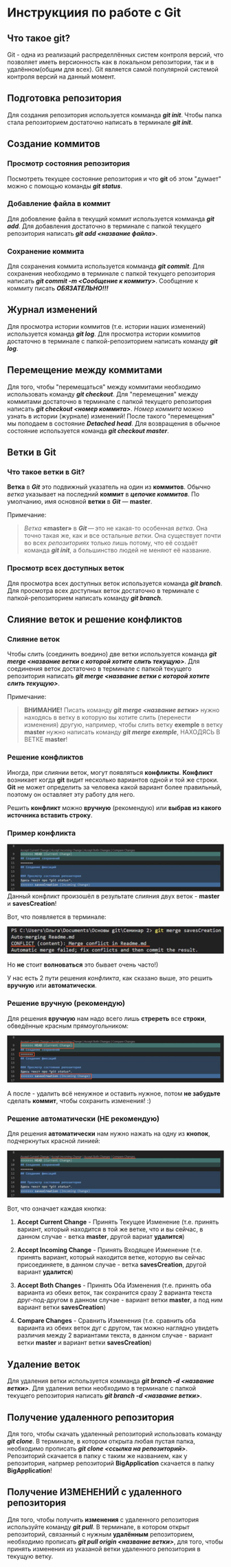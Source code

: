 # Инструкциия по работе с Git

## Что такое git?
Git - одна из реализаций распределлённых систем контроля версий, что позволяет иметь версионность как в локальном репозитории, так и в удалённом(общим для всех). Git является самой популярной системой контроля версий на данный момент.

## Подготовка репозитория
Для создания репозитория используется комманда _**git init**_. Чтобы папка стала репозиторием достаточно написать в терминале _**git init**_.

## Создание коммитов

### Просмотр состояния репозитория 
Посмотреть текущее состояние репозитория и что **git** об этом "думает" можно с помощью команды **_git status_**.

### Добавление файла в коммит
Для добовление файла в текущий коммит используется комманда **_git add_**. Для добавления достаточно в терминале с папкой текущего репозитория написать **_git add <название файла>_**.

### Сохранение коммита
Для сохранения коммита используется комманда **_git commit_**. Для сохранения необходимо в терминале с папкой текущего репозитория написать **_git commit -m <Сообщение к коммиту>_**. Сообщение к коммиту писать _**ОБЯЗАТЕЛЬНО!!!**_

## Журнал изменений
Для просмотра истории коммитов (т.е. истории наших изменений) используется команда _**git log**_. Для просмотра истории коммитов достаточно в терминале с папкой-репозиторием написать команду _**git log**_.

## Перемещение между коммитами
Для того, чтобы "перемещаться" между коммитами необходимо использовать команду _**git checkout**_. Для "перемещения" между коммитами достаточно в терминале с папкой текущего репозитория написать **_git checkout <номер коммита>_**. _Номер коммита_ можно узнать в истории (журнале) изменений! После такого "перемещения" мы поподаем в состояние **_Detached head_**. Для возвращения в обычное состояние используется команда **_git checkout master_**.

## Ветки в Git

### Что такое ветки в Git?
__Ветка__ в _**Git**_ это подвижный указатель на один из **коммитов**. Обычно _ветка_ указывает на последний **коммит** в **_цепочке коммитов_**. По умолчанию, имя основной **ветки** в _**Git**_ — **master**.

Примечание:
>_Ветка_ **«master»** в _**Git**_ — это не какая-то особенная _ветка_. Она точно такая же, как и все остальные _ветки_. Она существует почти во всех _репозиториях_ только лишь потому, что её создаёт команда _**git init**_, а большинство людей не меняют её название.

### Просмотр всех доступных веток
Для просмотра всех доступных веток используется команда _**git branch**_. Для просмотра всех доступных веток достаточно в терминале с папкой-репозиторием написать команду _**git branch**_.

## Слияние веток и решение конфликтов

### Слияние веток
Чтобы слить (соединить воедино) две ветки используется команда **_git merge <название ветки с которой хотите слить текущую>_**. Для соединения веток достаточно в терминале с папкой текущего репозитория написать **_git merge <название ветки с которой хотите слить текущую>_**.

Примечание:
>**ВНИМАНИЕ!** Писать команду **_git merge <название ветки>_** нужно находясь в ветку в которую вы хотите слить (перенести изменения) другую, например, чтобы слить ветку **exemple** в ветку **master** нужно написать команду **_git merge exemple_**, НАХОДЯСЬ В ВЕТКЕ **master**!

### Решение конфликтов
Иногда, при слиянии веток, могут появляться **конфликты**.
**Конфликт** возникает когда **git** видит несколько вариантов одной и той же строки. **Git** не может определить за человека какой вариант более правильный, поэтому он оставляет эту работу для него.

Решить **конфликт** можно **вручную** (рекомендую) или **выбрав из какого источника вставить строку**.

### Пример конфликта
![Свяжитесь со мной, если видите это сообщение (я починю картинку)](conflict.png)
Данный конфликт произошёл в результате слияния двух веток - **master** и **savesCreation**!

Вот, что появляется в терминале:

![Свяжитесь со мной, если видите это сообщение (я починю картинку)](coflict_terminal.png)

Но **не** стоит **волноваться** это бывает очень часто!)

У нас есть 2 пути решения *конфликта*, как сказано выше, это решить **вручную** или **автоматически**.

### Решение вручную (рекомендую)
Для решения **вручную** нам надо всего лишь **стререть** все **строки**, обведённые красным прямоугольником:

![Свяжитесь со мной, если видите это сообщение (я починю картинку)](conflict1.png)

А после - удалить всё ненужное и оставить нужное, потом **не забудьте** сделать **коммит**, чтобы сохранить изменения! :)

### Решение автоматически (НЕ рекомендую)
Для решения **автоматически** нам нужно нажать на одну из **кнопок**, подчеркнутых красной линией:

![Свяжитесь со мной, если видите это сообщение (я починю картинку)](conflict2.png)

Вот, что означает каждая кнопка:

1. **Accept Current Change** - Принять Текущее Изменение (т.е. принять вариант, который находится в той же ветке, что и вы сейчас, в данном случае - ветка **master**, другой вариат **удалится**)

2. **Accept Incoming Change** - Принять Входящее Изменение (т.е. принять вариант, который находится ветке, которую вы сейчас присоединяете, в данном случае - ветка **savesCreation**, другой вариант **удалится**)

3. **Accept Both Changes** - Принять Оба Изменения (т.е. принять оба варианта из обеих веток, так сохранится сразу 2 варианта текста друг-под-другом в данном случае - вариант ветки **master**, а под ним вариант ветки **savesCreation**)

4. **Compare Changes** - Сравнить Изменения (т.е. сравнить оба варианта из обеих веток дуг с другом, так можно наглядно увидеть различия между 2 вариантами текста, в данном случае - вариант ветки **master** и вариант ветки **savesCreation**)

## Удаление веток
Для удаления ветки используется комманда **_git branch -d <название ветки>_**. Для удаления ветки необходимо в терминале с папкой текущего репозитория написать **_git branch -d <название ветки>_**.

## Получение удаленного репозитория
Для того, чтобы скачать удаленный репозиторий использовать команду __*git clone*__. В терминале, в котором открыта любая пустая папка, необходимо прописать __*git clone <ссылка на репозиторий>*__. Репозиторий скачается в папку с таким же названием, как у репозитория, напрмер репозиторий __BigApplication__ скачается в папку __BigApplication__!

## Получение ИЗМЕНЕНИЙ с удаленного репозитория
Для того, чтобы получить __изменения__ с удаленного репозитория используйте команду __*git pull*__. В терминале, в котором открыт репозиторий, связанный с нужным __удалённым__ репозиторием, необходимо прописать __*git pull origin <название ветки>*__, для того, чтобы принять изменения из указаной ветки удаленного репозитория в текущую ветку.
